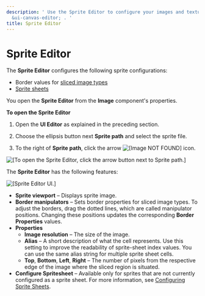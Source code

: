 ```yaml
---
description: ' Use the Sprite Editor to configure your images and textures in &ALYlong;''s
  &ui-canvas-editor; . '
title: Sprite Editor
---
```

# Sprite Editor<a name="ui-editor-sprite-editor"></a>

The **Sprite Editor** configures the following sprite configurations:
+ Border values for [sliced image types](/docs/userguide/ui/editor/component-9-sliced.md)
+ [Sprite sheets](/docs/userguide/ui/editor/component-sprite-sheets.md)

You open the **Sprite Editor** from the **Image** component's properties\. 

**To open the Sprite Editor**

1. Open the **UI Editor** as explained in the preceding section\.

1. Choose the ellipsis button next **Sprite path** and select the sprite file\.

1. To the right of **Sprite path**, click the arrow ![\[Image NOT FOUND\]](/images/userguide/game_ui_editor/ui-editor-components-button-1.png) icon\.

![\[To open the Sprite Editor, click the arrow button next to Sprite path.\]](/images/userguide/game_ui_editor/ui-editor-sprite-editor-1.png)

The **Sprite Editor** has the following features:

![\[Sprite Editor UI.\]](/images/userguide/game_ui_editor/ui-editor-sprite-editor-2.png)
+ **Sprite viewport** – Displays sprite image\.
+ **Border manipulators** – Sets border properties for sliced image types\. To adjust the borders, drag the dotted lines, which are called manipulator positions\. Changing these positions updates the corresponding **Border Properties** values\.
+ **Properties**
  + **Image resolution** – The size of the image\.
  + **Alias** – A short description of what the cell represents\. Use this setting to improve the readability of sprite\-sheet index values\. You can use the same alias string for multiple sprite sheet cells\.
  + **Top**, **Bottom**, **Left**, **Right** – The number of pixels from the respective edge of the image where the sliced region is situated\.
+ **Configure Spritesheet** – Available only for sprites that are not currently configured as a sprite sheet\. For more information, see [Configuring Sprite Sheets](/docs/userguide/ui/editor/component-sprite-sheets.md)\.